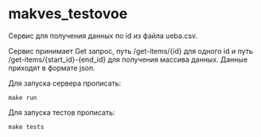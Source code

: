 # makves_testovoe

Сервис для получения данных по id из файла ueba.csv.

Сервис принимает Get запрос, путь /get-items/{id} для одного id и путь /get-items/{start_id}-{end_id} для получения массива данных. Данные приходят в формате json.

Для запуска сервера прописать:
```
make run
```

Для запуска тестов прописать:
```
make tests
```
